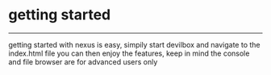 # getting started 
---
getting started with nexus is easy, simpily start devilbox and navigate to the index.html file
you can then enjoy the features, keep in mind the console and file browser are for advanced users only